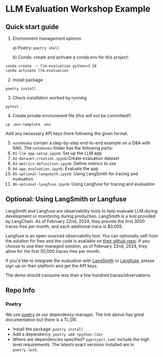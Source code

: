 # LLM Evaluation Workshop Example
## Quick start guide

1. Environment management options
   
    a)  Poetry: ```poetry shell```
    
    b) Conda: create and activate a conda env for this project:
```bash
conda create -n llm-evaluation python=3.10
conda activate llm-evaluation
```

2. Install package
```
poetry install
```
3. Check installation worked by running 
```
pytest .
```

4. Create private environment file (this will not be committed!)
```
cp .env-template .env
```
Add any necessary API keys there following the given format.

5. `notebooks` contain a step-by-step end-to-end example on a Q&A with RAG.
The `notebooks` folder has the following parts:
1. `01-llm-app-setup.ipynb`: Set up the LLM app
2. `02-dataset-creation.ipynb`:Create evaluation dataset
3. `03-metrics-definition.ipynb`: Define metrics to use
4. `04-app-evaluation.ipynb`: Evaluate the app
5. `05-optional-langsmith.ipynb`: Using LangSmith for tracing and evaluation
6. `06-optional-langfuse.ipynb`: Using Langfuse for tracing and evaluation

## Optional: Using LangSmith or Langfuse
LangSmith and Langfuse are observability tools to help evaluate LLM during development or monitoring during production. LangSmith is a tool provided by LangChain. As of February 22nd, 2024, they provide the first 3000 traces free per month, and each additional trace is $0.005.

Langfuse is an open-sourced observability tool. You can optionally self-host the solution for free and the code is available on [their github repo](https://github.com/langfuse/langfuse). If you choose to use their managed solution, as of February 22nd, 2024, they allow for the first 50,000 traces free per month.

If you'd like to integrate the evaluation with [LangSmith](https://smith.langchain.com/) or [Langfuse](https://langfuse.com/), please sign up on their platform and get the API keys.

The demo should consume less than a few hundred traces/observations. 

## Repo Info
### Poetry
We use [poetry](https://python-poetry.org/) as our dependency manager.
The link above has great documentation but there is a TL;DR.

- Install the package: `poetry install`
- Add a dependency: `poetry add <python-lib>`
- Where are dependencies specified? `pyproject.toml` include the high level requirements. The latests exact versions installed are in `poetry.lock`.

